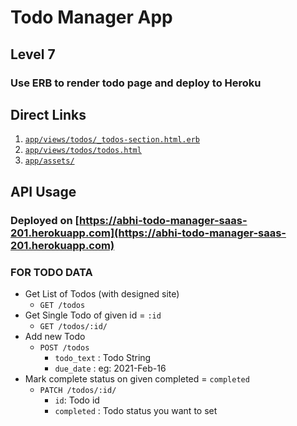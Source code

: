 # Todo Manager App

## Level 7

### Use ERB to render todo page and deploy to Heroku

## Direct Links

1. [`app/views/todos/_todos-section.html.erb`](https://github.com/abhinandanarya06/todo_manager/blob/main/app/views/todos/_todos-section.html.erb)
2. [`app/views/todos/todos.html`](https://github.com/abhinandanarya06/todo_manager/blob/main/app/views/todos/todos.html.erb)
3. [`app/assets/`](https://github.com/abhinandanarya06/todo_manager/tree/main/app/assets)

## API Usage

### Deployed on [https://abhi-todo-manager-saas-201.herokuapp.com](https://abhi-todo-manager-saas-201.herokuapp.com)

### FOR TODO DATA

- Get List of Todos (with designed site)
  - `GET /todos`
- Get Single Todo of given id = `:id`
  - `GET /todos/:id/`
- Add new Todo
  - `POST /todos`
    - `todo_text` : Todo String
    - `due_date` : eg: 2021-Feb-16
- Mark complete status on given completed = `completed`
  - `PATCH /todos/:id/`
    - `id`: Todo id
    - `completed` : Todo status you want to set
